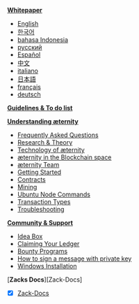 [**Whitepaper**][doc] 
* [English][WP_engl]
* [한국어][WP_kr] 
* [bahasa Indonesia](Whitepaper_Indonesia)
* [русский](Whitepaper_Russian)
* [Español](Whitepaper_Español)
* [中文](Whitepaper_Chinese)
* [italiano](Whitepaper_Italian)
* [日本語](Whitepaper_Japanese)
* [français](Whitepaper_French)
* [deutsch](Whitepaper_Deutsch)

[**Guidelines & To do list**][todo]

[**Understanding æternity**][understandAE]
* [Frequently Asked Questions][faq]
* [Research & Theory][research] 
* [Technology of æternity][tech]
* [æternity in the Blockchain space][blockchainAndAE]
* [æternity Team][team]
* [Getting Started][started]
* [Contracts][contracts]
* [Mining][mining]
* [Ubuntu Node Commands](Ubuntu-node-commands)
* [Transaction Types](Transaction-Types)
* [Troubleshooting][troubleshooting]

[**Community & Support**][contact]
* [Idea Box][ideabox]
* [Claiming Your Ledger][ledgerclaim]
* [Bounty Programs][bounty]
* [How to sign a message with private key][privatekeymessage]
* [Windows Installation][wininstall]

[**Zacks Docs**][Zack-Docs]
* [x] [Zack-Docs](Zack-Docs)


[todo]: Wiki-Guidelines-&-To-Do's
[understandAE]: Understanding-Aeternity
[faq]: Frequently-Asked-Questions
[tech]: Aeternity-Technology
[research]: Research-and-Theory
[doc]: æternity-Documentation
[blockchainAndAE]: %C3%A6ternity-in-the-blockchain-space
[contracts]: Aeternity-Contracts
[team]: Aeternity-Team
[bounty]: Bounty
[ledgerclaim]: Claiming-Your-Ledger
[started]: Getting-Started
[contact]: Contacts-and-Groups
[privatekeymessage]: How-to-sign-a-message-with-a-private-key%3F
[ideabox]: Idea-Box
[wininstall]: Installing-on-Windows-(work-in-progress,-help-wanted)
[mining]: Mining
[troubleshooting]: Troubleshooting
[WP_engl]: Whitepaper_English
[WP_kr]: Whitepaper_korean-(%ED%95%9C%EA%B5%AD%EC%96%B4)